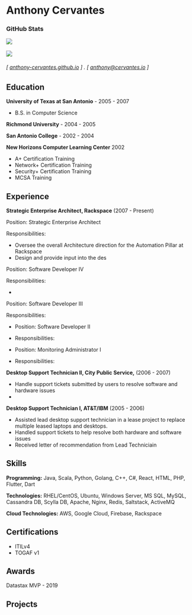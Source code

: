 <!--
**anthony-cervantes/anthony-cervantes** is a ✨ _special_ ✨ repository because its `README.md` (this file) appears on your GitHub profile.

Here are some ideas to get you started:

- 🔭 I’m currently working on ...
- 🌱 I’m currently learning ...
- 👯 I’m looking to collaborate on ...
- 🤔 I’m looking for help with ...
- 💬 Ask me about ...
- 📫 How to reach me: ...
- 😄 Pronouns: ...
- ⚡ Fun fact: ...
-->

Anthony Cervantes
======

### GitHub Stats
<a href="https://github.com/anthony-cervantes">
  <img align="top" src="https://github-readme-stats.vercel.app/api?username=anthony-cervantes&count_private=true&show_icons=true&theme=vue-dark&include_all_commits=true" />
</a>
<br/>
<br/>
<a href="https://github.com/anthony-cervantes">
  <img align="top" src="https://github-readme-stats.vercel.app/api/top-langs/?username=anthony-cervantes&langs_count=10&count_private=true&theme=vue-dark&layout=compact&langs_count=10&hide=css,html" />
</a>

####
###### [ [anthony-cervantes.github.io](http://anthony-cervantes.github.io) ] . [ anthony@cervantes.io ]

**Education**
---------
**University of Texas at San Antonio** - 2005 - 2007
* B.S. in Computer Science

**Richmond University** - 2004 - 2005

**San Antonio College** - 2002 - 2004

**New Horizons Computer Learning Center** 2002
* A+ Certification Training
* Network+ Certification Training
* Security+ Certification Training
* MCSA Training

**Experience**
---------
**Strategic Enterprise Architect, Rackspace** (2007 - Present)

Position: Strategic Enterprise Architect

Responsibilities:

* Oversee the overall Architecture direction for the Automation Pillar at Rackspace
* Design and provide input into the des

Position: Software Developer IV

Responsibilities:

* 

Position: Software Developer III

Responsibilities:

* Position: Software Developer II
* Responsibilities:

* Position: Monitoring Administrator I
* Responsibilities:

**Desktop Support Technician II, City Public Service,** (2006 - 2007)
* Handle support tickets submitted by users to resolve software and hardware issues
* 

**Desktop Support Technician I, AT&T/IBM** (2005 - 2006)
* Assisted lead desktop support technician in a lease project to replace multiple leased laptops and desktops.
* Handled support tickets to help resolve both hardware and software issues
* Received letter of recommendation from Lead Techniciain

**Skills**
------
**Programming:** Java, Scala, Python, Golang, C++, C#, React, HTML, PHP, Flutter, Dart

**Technologies:** RHEL/CentOS, Ubuntu, Windows Server, MS SQL, MySQL, Cassandra DB, Scylla DB, Apache, Nginx, Redis, Saltstack, ActiveMQ

**Cloud Technologies:** AWS, Google Cloud, Firebase, Rackspace

**Certifications**
------
* ITILv4
* TOGAF v1

**Awards**
------
Datastax MVP - 2019

**Projects**
--------
